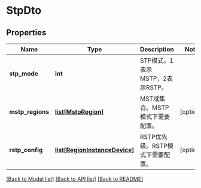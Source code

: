 # StpDto

## Properties
Name | Type | Description | Notes
------------ | ------------- | ------------- | -------------
**stp_mode** | **int** | STP模式。1表示MSTP，2表示RSTP。 | 
**mstp_regions** | [**list[MstpRegion]**](MstpRegion.md) | MST域集合。MSTP模式下需要配置。 | [optional] 
**rstp_config** | [**list[RegionInstanceDevice]**](RegionInstanceDevice.md) | RSTP优先级。RSTP模式下需要配置。 | [optional] 

[[Back to Model list]](../README.md#documentation-for-models) [[Back to API list]](../README.md#documentation-for-api-endpoints) [[Back to README]](../README.md)


